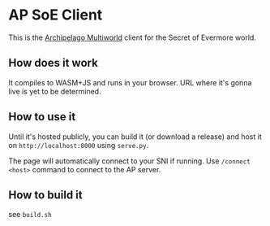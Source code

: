 # AP SoE Client

This is the [Archipelago Multiworld](https://github.com/ArchipelagoMW/Archipelago) client for the Secret of Evermore
world.

## How does it work

It compiles to WASM+JS and runs in your browser. URL where it's gonna live is yet to be determined.

## How to use it

Until it's hosted publicly, you can build it (or download a release) and host it on `http://localhost:8000`
using `serve.py`.

The page will automatically connect to your SNI if running. Use `/connect <host>` command to connect to the AP server.

## How to build it

see `build.sh`
